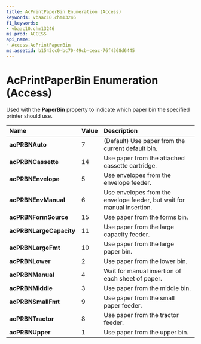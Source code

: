 ```yaml
---
title: AcPrintPaperBin Enumeration (Access)
keywords: vbaac10.chm13246
f1_keywords:
- vbaac10.chm13246
ms.prod: ACCESS
api_name:
- Access.AcPrintPaperBin
ms.assetid: b1543cc0-bc70-49cb-ceac-76f4368d6445
---
```



# AcPrintPaperBin Enumeration (Access)

Used with the  **PaperBin** property to indicate which paper bin the specified printer should use.



|**Name**|**Value**|**Description**|
|:-----|:-----|:-----|
|**acPRBNAuto**|7|(Default) Use paper from the current default bin. |
|**acPRBNCassette**|14|Use paper from the attached cassette cartridge. |
|**acPRBNEnvelope**|5|Use envelopes from the envelope feeder. |
|**acPRBNEnvManual**|6|Use envelopes from the envelope feeder, but wait for manual insertion. |
|**acPRBNFormSource**|15|Use paper from the forms bin. |
|**acPRBNLargeCapacity**|11|Use paper from the large capacity feeder. |
|**acPRBNLargeFmt**|10|Use paper from the large paper bin. |
|**acPRBNLower**|2|Use paper from the lower bin. |
|**acPRBNManual**|4|Wait for manual insertion of each sheet of paper. |
|**acPRBNMiddle**|3|Use paper from the middle bin. |
|**acPRBNSmallFmt**|9|Use paper from the small paper feeder. |
|**acPRBNTractor**|8|Use paper from the tractor feeder. |
|**acPRBNUpper**|1|Use paper from the upper bin. |

